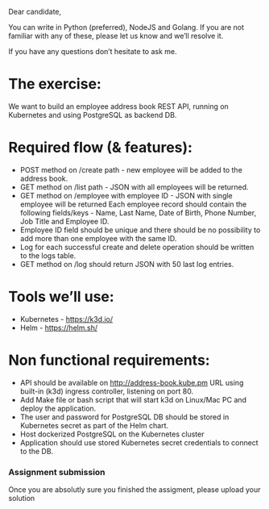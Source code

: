 Dear candidate,

You can write in Python (preferred), NodeJS and Golang. If you are not familiar with any of these, please let us know and we’ll resolve it.

If you have any questions don’t hesitate to ask me.

# The exercise:
We want to build an employee address book REST API, running on Kubernetes and using PostgreSQL as backend DB.

# Required flow (& features):
- POST method on /create path - new employee will be added to the address book.
- GET method on /list path - JSON with all employees will be returned.
- GET method on /employee with employee ID - JSON with single employee will be returned
Each employee record should contain the following fields/keys - Name, Last Name, Date of Birth, Phone Number, Job Title and Employee ID. 
- Employee ID field should be unique and there should be no possibility to add more than one employee with the same ID.
- Log for each successful create and delete operation should be written to the logs table.
- GET method on /log should return JSON with 50 last log entries.

# Tools we’ll use:

- Kubernetes - https://k3d.io/
- Helm - https://helm.sh/
 
# Non functional requirements:

- API should be available on http://address-book.kube.pm URL using built-in (k3d) ingress controller, listening on port 80.
- Add Make file or bash script that will start k3d on Linux/Mac PC and deploy the application.
- The user and password for PostgreSQL DB should be stored in Kubernetes secret as part of the Helm chart.
- Host dockerized PostgreSQL on the Kubernetes cluster
- Application should use stored Kubernetes secret credentials to connect to the DB.



### Assignment submission
Once you are absolutly sure you finished the assigment, please upload your solution 
